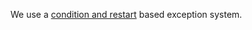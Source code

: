We use a [condition and restart](http://www.gigamonkeys.com/book/beyond-exception-handling-conditions-and-restarts.html) based exception system.